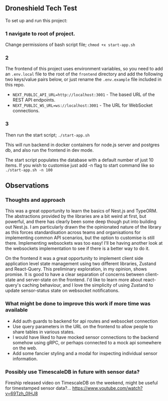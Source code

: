 ## Droneshield Tech Test

To set up and run this project:

### 1 navigate to root of project.

Change permissions of bash script file;
```chmod +x start-app.sh```
### 2

The frontend of this project uses environment variables, so you need to add an `.env.local` file to the root of the `frontend` directory and add the following two keys/value pairs below, or just rename the `.env.example` file included in this repo. 

- `NEXT_PUBLIC_API_URL=http://localhost:3001` - The based URL of the REST API endpoints.
- `NEXT_PUBLIC_WS_URL=ws://localhost:3001` -  The URL for WebSocket connections.
### 3
Then run the start script;
```./start-app.sh```

This will run backend in docker containers for node.js server and postgres db, and also run the frontend in dev mode.

The start script populates the database with a default number of just 10 items. If you wish to customise just add -n flag to start command like so ```./start-app.sh -n 100```

## Observations
### Thoughts and approach
This was a great opportunity to learn the basics of Nest.js and TypeORM. 
The abstractions provided by the libraries are a bit weird at first, but powerful, and there has clearly been some
deep though put into building out Nest.js. I am particularly drawn the the opinionated nature of the library as this forces standardisation across teams and organisations for implementing common API scenarios, but the option to customise is still there. Implementing websockets was too easy! I'll be having another look at the websockets implementation to see if there is a better way to do it.

On the frontend it was a great opportunity to implement client side application level state management using two different libraries, Zustand and React-Query. This preliminary exploration, in my opinion, shows promise. It is good to have a clear separation of concerns between client-state and server-state on the frontend. I'd like to learn more about react-query's caching behaviour, and I love the simplicity of using Zustand to update sensor-status state on websocket notifications. 

### What might be done to improve this work if more time was available 
* Add auth guards to backend for api routes and websocket connection
* Use query parameters in the URL on the frontend to allow people to share tables in various states.
* I would have liked to have mocked sensor connections to the backend somehow using gRPC, or perhaps connected to a mock api somewhere on the web.
* Add some fancier styling and a modal for inspecting individual sensor information.

### Possibly use TimescaleDB in future with sensor data? 
Fireship released video on TimescaleDB on the weekend, might be useful for timestamped sensor data?... https://www.youtube.com/watch?v=69Tzh_0lHJ8





